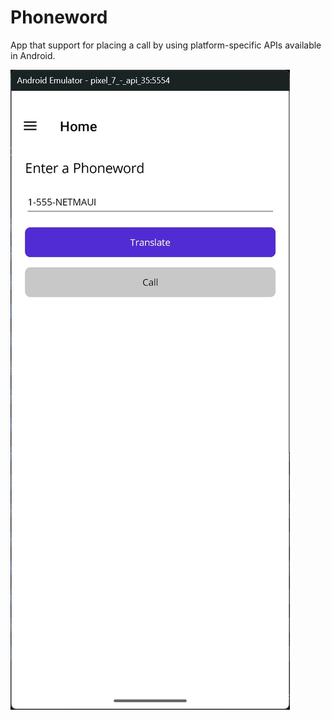 # Phoneword

App that support for placing a call by using platform-specific APIs available in Android.

<img content="center" src="./GitHubImage/Phoneword.jpg">